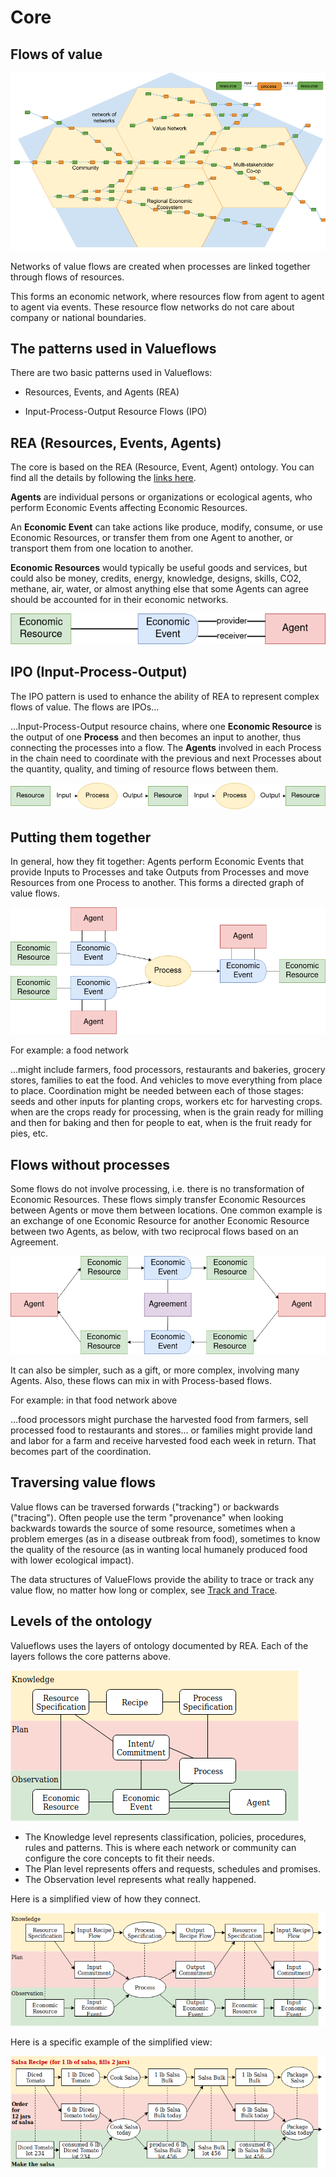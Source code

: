 # Core

## Flows of value

![networks of networks picture](../assets/network-of-networks.png)

Networks of value flows are created when processes are linked together through flows of resources.

This forms an economic network, where resources flow from agent to agent to agent via events. These resource flow networks do not care about company or national boundaries.

## The patterns used in Valueflows

There are two basic patterns used in Valueflows:

* Resources, Events, and Agents (REA)

* Input-Process-Output Resource Flows (IPO)

## REA (Resources, Events, Agents)

The core is based on the REA (Resource, Event, Agent) ontology.  You can find all the details by following the [links here](../appendix/rea.md).

**Agents** are individual persons or organizations or ecological agents, who perform Economic Events affecting Economic Resources.

An **Economic Event** can take actions like produce, modify, consume, or use Economic Resources, or transfer them from one Agent to another, or transport them from one location to another.

**Economic Resources** would typically be useful goods and services, but could also be money, credits, energy, knowledge, designs, skills, CO2, methane, air, water, or almost anything else that some Agents can agree should be accounted for in their economic networks.

![REA](../assets/R-E-A.png)

## IPO (Input-Process-Output)

The IPO pattern is used to enhance the ability of REA to represent complex flows of value.  The flows are IPOs...

...Input-Process-Output resource chains, where one **Economic Resource** is the output of one **Process** and then becomes an input to another, thus connecting the processes into a flow. The **Agents** involved in each Process in the chain need to coordinate with the previous and next Processes about the quantity, quality, and timing of resource flows between them.

![IPO schematic](../assets/process-resource.png)

## Putting them together

In general, how they fit together: Agents perform Economic Events that provide Inputs to Processes and take Outputs from Processes and move Resources from one Process to another.  This forms a directed graph of value flows.

![REA-IPO-VF](../assets/REA-IPO-VF.png)

For example: a food network

...might include farmers, food processors, restaurants and bakeries, grocery stores, families to eat the food. And vehicles to move everything from place to place. Coordination might be needed between each of those stages: seeds and other inputs for planting crops, workers etc for harvesting crops. when are the crops ready for processing, when is the grain ready for milling and then for baking and then for people to eat, when is the fruit ready for pies, etc.

## Flows without processes

Some flows do not involve processing, i.e. there is no transformation of Economic Resources.  These flows simply transfer Economic Resources between Agents or move them between locations. One common example is an exchange of one Economic Resource for another Economic Resource between two Agents, as below, with two reciprocal flows based on an Agreement.

![exchange](../assets/exchange.png)

It can also be simpler, such as a gift, or more complex, involving many Agents.  Also, these flows can mix in with Process-based flows.

For example: in that food network above

...food processors might purchase the harvested food from farmers, sell processed food to restaurants and stores... or families might provide land and labor for a farm and receive harvested food each week in return.  That becomes part of the coordination.

## Traversing value flows

Value flows can be traversed forwards ("tracking") or backwards ("tracing").  Often people use the term "provenance" when looking backwards towards the source of some resource, sometimes when a problem emerges (as in a disease outbreak from food), sometimes to know the quality of the resource (as in wanting local humanely produced food with lower ecological impact).

The data structures of ValueFlows provide the ability to trace or track any value flow, no matter how long or complex, see [Track and Trace](../algorithms/track.md).

## Levels of the ontology

Valueflows uses the layers of ontology documented by REA.  Each of the layers follows the core patterns above.

![REA layers](../assets/layers.png)

* The Knowledge level represents classification, policies, procedures, rules and patterns. This is where each network or community can configure the core concepts to fit their needs.
* The Plan level represents offers and requests, schedules and promises.
* The Observation level represents what really happened.

Here is a simplified view of how they connect.

![process resource flow](../assets/process-layer.png)

Here is a specific example of the simplified view:

![salsa flow](../assets/salsa-layer.png)
